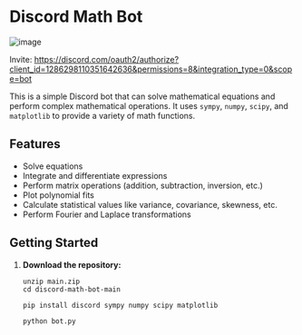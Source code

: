 # Discord Math Bot

![image](https://github.com/user-attachments/assets/ea9b8f3d-bec8-4888-b96e-715c2ffaa8e9)


Invite: https://discord.com/oauth2/authorize?client_id=1286298110351642636&permissions=8&integration_type=0&scope=bot

This is a simple Discord bot that can solve mathematical equations and perform complex mathematical operations. It uses `sympy`, `numpy`, `scipy`, and `matplotlib` to provide a variety of math functions.

## Features

- Solve equations
- Integrate and differentiate expressions
- Perform matrix operations (addition, subtraction, inversion, etc.)
- Plot polynomial fits
- Calculate statistical values like variance, covariance, skewness, etc.
- Perform Fourier and Laplace transformations

## Getting Started

1. **Download the repository:**


   ```bas
   unzip main.zip
   cd discord-math-bot-main

   pip install discord sympy numpy scipy matplotlib

   python bot.py
